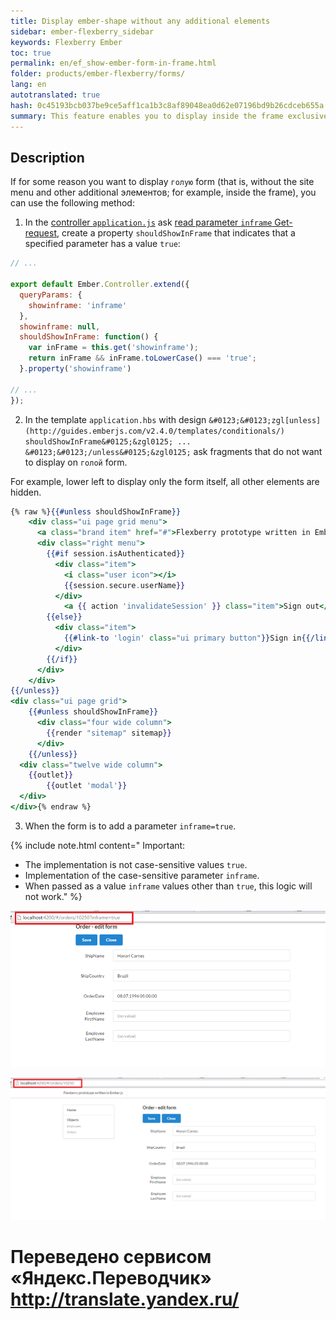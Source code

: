 ```yaml
--- 
title: Display ember-shape without any additional elements 
sidebar: ember-flexberry_sidebar 
keywords: Flexberry Ember 
toc: true 
permalink: en/ef_show-ember-form-in-frame.html 
folder: products/ember-flexberry/forms/ 
lang: en 
autotranslated: true 
hash: 0c45193bcb037be9ce5aff1ca1b3c8af89048ea0d62e07196bd9b26cdceb655a 
summary: This feature enables you to display inside the frame exclusively ember-form without a menu and other additional elements. 
--- 
```


## Description 

If for some reason you want to display `голую` form (that is, without the site menu and other additional элементов; for example, inside the frame), you can use the following method: 

1. In the [controller `application.js`](ef_controller.html) ask [read parameter `inframe` Get-request](http://guides.emberjs.com/v2.4.0/routing/query-params/), create a property `shouldShowInFrame` that indicates that a specified parameter has a value `true`: 

```javascript
// ... 

export default Ember.Controller.extend({
  queryParams: {
    showinframe: 'inframe'
  },
  showinframe: null,
  shouldShowInFrame: function() {
    var inFrame = this.get('showinframe');
    return inFrame && inFrame.toLowerCase() === 'true';
  }.property('showinframe')
  
// ... 
});
``` 

2. In the template `application.hbs` with design `&#0123;&#0123;zgl[unless](http://guides.emberjs.com/v2.4.0/templates/conditionals/) shouldShowInFrame&#0125;&zgl0125; ... &#0123;&#0123;/unless&#0125;&zgl0125;` ask fragments that do not want to display on `голой` form. 

For example, lower left to display only the form itself, all other elements are hidden. 

```hbs
{% raw %}{{#unless shouldShowInFrame}}
	<div class="ui page grid menu">
	  <a class="brand item" href="#">Flexberry prototype written in Ember.js</a>
	  <div class="right menu">
		{{#if session.isAuthenticated}}
		  <div class="item">
			<i class="user icon"></i>
			{{session.secure.userName}}
		  </div>
			<a {{ action 'invalidateSession' }} class="item">Sign out</a>
		{{else}}
		  <div class="item">
			{{#link-to 'login' class="ui primary button"}}Sign in{{/link-to}}
		  </div>
		{{/if}}
	  </div>
	</div>
{{/unless}}
<div class="ui page grid">
	{{#unless shouldShowInFrame}}
	  <div class="four wide column">
		{{render "sitemap" sitemap}}
	  </div>
	{{/unless}}
  <div class="twelve wide column">
    {{outlet}}
		{{outlet 'modal'}}
  </div>
</div>{% endraw %}
``` 

3. When the form is to add a parameter `inframe=true`. 

{% include note.html content=" 
Important: 

* The implementation is not case-sensitive values `true`. 
* Implementation of the case-sensitive parameter `inframe`. 
* When passed as a value `inframe` values other than `true`, this logic will not work." 
%} 

![](/images/pages/img/page/ShowEmberFormInFrame/EmptyEmberForm.png) 

![](/images/pages/img/page/ShowEmberFormInFrame/FullEmberForm.png) 



 # Переведено сервисом «Яндекс.Переводчик» http://translate.yandex.ru/